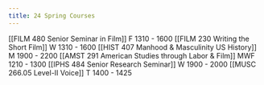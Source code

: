 ```yaml
---
title: 24 Spring Courses
---
```

[[FILM 480 Senior Seminar in Film]]
F 1310 - 1600
[[FILM 230 Writing the Short Film]]
W 1310 - 1600
[[HIST 407 Manhood & Masculinity US History]]
M 1900 - 2200
[[AMST 291 American Studies through Labor & Film]]
MWF 1210 - 1300
[[IPHS 484 Senior Research Seminar]]
W 1900 - 2000
[[MUSC 266.05 Level-II Voice]]
T 1400 - 1425